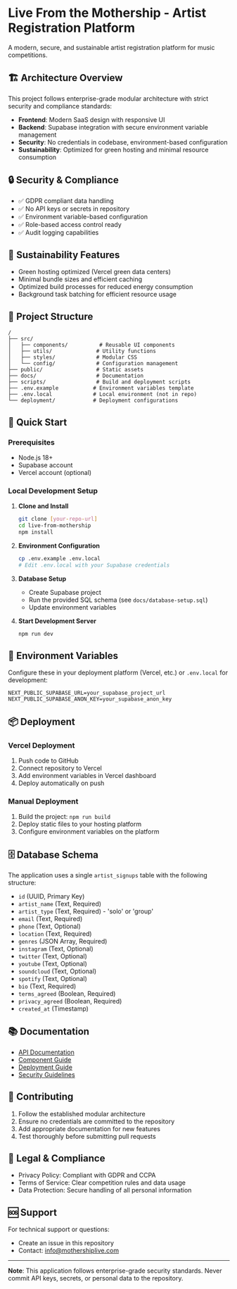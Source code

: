 # Live From the Mothership - Artist Registration Platform

A modern, secure, and sustainable artist registration platform for music competitions.

## 🏗️ Architecture Overview

This project follows enterprise-grade modular architecture with strict security and compliance standards:

- **Frontend**: Modern SaaS design with responsive UI
- **Backend**: Supabase integration with secure environment variable management
- **Security**: No credentials in codebase, environment-based configuration
- **Sustainability**: Optimized for green hosting and minimal resource consumption

## 🔒 Security & Compliance

- ✅ GDPR compliant data handling
- ✅ No API keys or secrets in repository
- ✅ Environment variable-based configuration
- ✅ Role-based access control ready
- ✅ Audit logging capabilities

## 🌱 Sustainability Features

- Green hosting optimized (Vercel green data centers)
- Minimal bundle sizes and efficient caching
- Optimized build processes for reduced energy consumption
- Background task batching for efficient resource usage

## 📁 Project Structure

```
/
├── src/
│   ├── components/          # Reusable UI components
│   ├── utils/              # Utility functions
│   ├── styles/             # Modular CSS
│   └── config/             # Configuration management
├── public/                 # Static assets
├── docs/                   # Documentation
├── scripts/                # Build and deployment scripts
├── .env.example           # Environment variables template
├── .env.local             # Local environment (not in repo)
└── deployment/            # Deployment configurations
```

## 🚀 Quick Start

### Prerequisites
- Node.js 18+ 
- Supabase account
- Vercel account (optional)

### Local Development Setup

1. **Clone and Install**
   ```bash
   git clone [your-repo-url]
   cd live-from-mothership
   npm install
   ```

2. **Environment Configuration**
   ```bash
   cp .env.example .env.local
   # Edit .env.local with your Supabase credentials
   ```

3. **Database Setup**
   - Create Supabase project
   - Run the provided SQL schema (see `docs/database-setup.sql`)
   - Update environment variables

4. **Start Development Server**
   ```bash
   npm run dev
   ```

## 🔧 Environment Variables

Configure these in your deployment platform (Vercel, etc.) or `.env.local` for development:

```
NEXT_PUBLIC_SUPABASE_URL=your_supabase_project_url
NEXT_PUBLIC_SUPABASE_ANON_KEY=your_supabase_anon_key
```

## 📦 Deployment

### Vercel Deployment
1. Push code to GitHub
2. Connect repository to Vercel
3. Add environment variables in Vercel dashboard
4. Deploy automatically on push

### Manual Deployment
1. Build the project: `npm run build`
2. Deploy static files to your hosting platform
3. Configure environment variables on the platform

## 🗄️ Database Schema

The application uses a single `artist_signups` table with the following structure:

- `id` (UUID, Primary Key)
- `artist_name` (Text, Required)
- `artist_type` (Text, Required) - 'solo' or 'group'
- `email` (Text, Required)
- `phone` (Text, Optional)
- `location` (Text, Required)
- `genres` (JSON Array, Required)
- `instagram` (Text, Optional)
- `twitter` (Text, Optional)
- `youtube` (Text, Optional)
- `soundcloud` (Text, Optional)
- `spotify` (Text, Optional)
- `bio` (Text, Required)
- `terms_agreed` (Boolean, Required)
- `privacy_agreed` (Boolean, Required)
- `created_at` (Timestamp)

## 📚 Documentation

- [API Documentation](docs/api.md)
- [Component Guide](docs/components.md)
- [Deployment Guide](docs/deployment.md)
- [Security Guidelines](docs/security.md)

## 🤝 Contributing

1. Follow the established modular architecture
2. Ensure no credentials are committed to the repository
3. Add appropriate documentation for new features
4. Test thoroughly before submitting pull requests

## 📄 Legal & Compliance

- Privacy Policy: Compliant with GDPR and CCPA
- Terms of Service: Clear competition rules and data usage
- Data Protection: Secure handling of all personal information

## 🆘 Support

For technical support or questions:
- Create an issue in this repository
- Contact: info@mothershiplive.com

---

**Note**: This application follows enterprise-grade security standards. Never commit API keys, secrets, or personal data to the repository.